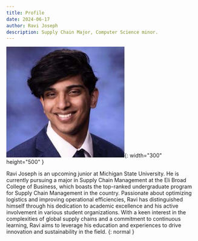```yaml
---
title: Profile
date: 2024-06-17 
author: Ravi Joseph
description: Supply Chain Major, Computer Science minor. 
---
```


![Desktop View](/assets/img/Business_photo.JPG){: width="300" height="500" }

Ravi Joseph is an upcoming junior at Michigan State University. He is currently pursuing a major in Supply Chain Management at the Eli Broad College of Business, which boasts the top-ranked undergraduate program for Supply Chain Management in the country. Passionate about optimizing logistics and improving operational efficiencies, Ravi has distinguished himself through his dedication to academic excellence and his active involvement in various student organizations. With a keen interest in the complexities of global supply chains and a commitment to continuous learning, Ravi aims to leverage his education and experiences to drive innovation and sustainability in the field. {: normal }
